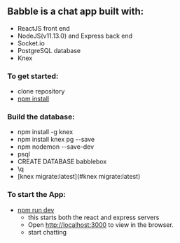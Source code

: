 ## Babble is a chat app built with:
- ReactJS front end
- NodeJS(v11.13.0) and Express back end
- Socket.io
- PostgreSQL database
- Knex

### To get started:
- clone repository
- [npm install](#npm-install)

### Build the database:
- npm install -g knex
- npm install knex pg --save
- npm nodemon --save-dev
- psql
- CREATE DATABASE babblebox
- \q
- [knex migrate:latest](#knex migrate:latest)

### To start the App:  
- [npm run dev](#npm-run-dev)
    - this starts both the react and express servers
    - Open [http://localhost:3000](http://localhost:3000) to view in the browser.
    - start chatting
 
